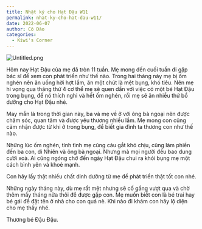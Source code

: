 ```yaml
---
title: Nhật ký cho Hạt Đậu W11
permalink: nhat-ky-cho-hat-dau-w11/
date: 2022-06-07
author: Cô Đào
categories:
  - Kiwi's Corner
---
```


![Untitled.png](/images/1af9a959-c136-45e1-a661-e8fefb609fc7/Untitled.png)

Hôm nay Hạt Đậu của mẹ đã tròn 11 tuần. Mẹ mong đến cuối tuần đi gặp bác sĩ để xem con phát triển như thế nào. Trong hai tháng này mẹ bị ốm nghén nên ăn uống hời hợt lắm, ăn một chút là mệt bụng, khó tiêu. Nên mẹ hi vọng qua tháng thứ 4 cơ thể mẹ sẽ quen dần với việc có một bé Hạt Đậu trong bụng, để nó thích nghi và hết ốm nghén, rồi mẹ sẽ ăn nhiều thứ bổ dưỡng cho Hạt Đậu nhé.

May mắn là trong thời gian này, ba và mẹ về ở với ông bà ngoại nên được chăm sóc, quan tâm và được yêu thương nhiều lắm. Mẹ mong con cũng cảm nhận được từ khi ở trong bụng, để biết gia đình ta thương con như thế nào.

Những lúc ốm nghén, tính tình mẹ cũng cáu gắt khó chịu, cũng làm phiền đến ba con, dì Nhiên và ông bà ngoại. Nhưng mà mọi người đều bao dung cười xoà. Ai cũng ngóng chờ đến ngày Hạt Đậu chui ra khỏi bụng mẹ một cách bình yên và khoẻ mạnh.

Con hãy lấy thật nhiều chất dinh dưỡng từ mẹ để phát triển thật tốt con nhé.

Những ngày tháng này, dù mẹ rất mệt nhưng sẽ cố gắng vượt qua và chờ thêm mấy tháng nữa thôi để được gặp con. Mẹ muốn biết con là bé trai hay bé gái để đặt tên ở nhà cho con quá nè. Khi nào đi khám con hãy lộ diện cho mẹ thấy nhé.

Thương bé Đậu Đậu.
